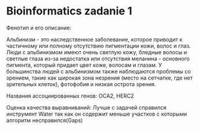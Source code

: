 # Bioinformatics zadanie 1
Фенотип и его описание:

Альбинизм - это наследственное заболевание, которое приводит к частичному или полному отсутствию пигментации кожи, волос и глаз. Люди с альбинизмом имеют очень светлую кожу, бледные волосы и светлые глаза из-за недостатка или отсутствия меланина - основного пигмента, который придает цвет коже, волосам и глазам. У большинства людей с альбинизмом также наблюдаются проблемы со зрением, такие как широкая зона незрения (место на сетчатке, где нет зрительных клеток), фотофобия и низкая острота зрения.

Названия ассоциированных генов:
OCA2, HERC2

Оценка качества выравниваний:
Лучше с задачей справился инструмент Water так как он содержит меньше участков с которыми алгоритм несправился(Gaps)
